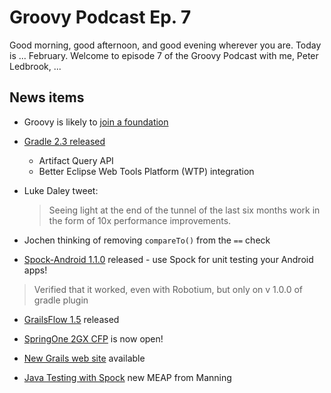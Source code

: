 # Groovy Podcast Ep. 7

Good morning, good afternoon, and good evening wherever you are. Today is ... February. Welcome to episode 7 of the Groovy Podcast with me, Peter Ledbrook, ...

## News items

* Groovy is likely to [join a foundation](http://groovy.329449.n5.nabble.com/Moving-Groovy-to-a-Foundation-td5722483.html)

* [Gradle 2.3 released](http://forums.gradle.org/gradle/topics/gradle-2-3-released)
  * Artifact Query API
  * Better Eclipse Web Tools Platform (WTP) integration

* Luke Daley tweet:

  > Seeing light at the end of the tunnel of the last six months work in the form of 10x performance improvements.

* Jochen thinking of removing `compareTo()` from the `==` check

* [Spock-Android 1.1.0](https://github.com/pieces029/android-spock/releases/tag/v1.1.0) released - use Spock for unit testing your Android apps!

 > Verified that it worked, even with Robotium, but only on v 1.0.0 of gradle plugin

* [GrailsFlow 1.5](http://grailsflow.org/documentation/release-notes) released

* [SpringOne 2GX CFP](http://springone2gx.com/) is now open!

* [New Grails web site](http://grails.org) available

* [Java Testing with Spock](http://manning.com/kapelonis/) new MEAP from Manning 
